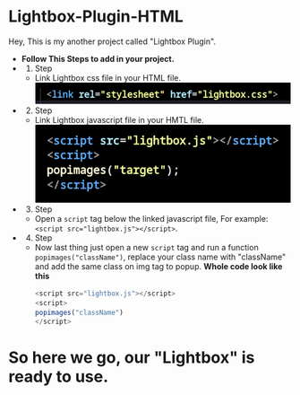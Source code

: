 # Lightbox-Plugin-HTML
Hey, 
This is my another project called "Lightbox Plugin".

- **Follow This Steps to add in your project.**
-  1. Step
   - Link Lightbox css file in your HTML file.
   <img src="demolinkcss.jpg"></img>
-  2. Step
   - Link Lightbox javascript file in your HMTL file.
   <img src="demolinkjavascript.jpg"></img>
- 3. Step
   - Open a `script` tag below the linked javascript file,
     For example: `<script src="lightbox.js"></script>`.
- 4. Step
   - Now last thing just open a new `script` tag and run a function `popimages("className")`,
     replace your class name with "className" and add the same class on img tag to popup.
     **Whole code look like this**
     ```js
     <script src="lightbox.js"></script>
     <script>
     popimages("className")
     </script>
     ```

# So here we go, our "Lightbox" is ready to use.
